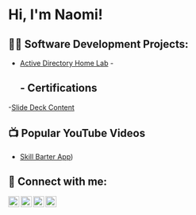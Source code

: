 <h1>Hi, I'm Naomi! </h1>

<h2>👨‍💻 Software Development Projects:</h2>


  - [Active Directory Home Lab](https://github.com/joshmadakor1/Algorithms-Practice)
-<h2> - Certifications</h2>

-[Slide Deck Content](https://docs.google.com/presentation/d/1wa7L-YbUrsqJr74-EiK0vufRk1bOVTMqTXTnbzvGM2c/edit?usp=sharing)
<h2>📺 Popular YouTube Videos</h2>

- [Skill Barter App](https://youtu.be/E3zaYW6E1fQ))


<h2> 🤳 Connect with me:</h2>

[<img align="left" alt="JoshMadakor | YouTube" width="22px" src="https://cdn.jsdelivr.net/npm/simple-icons@v3/icons/youtube.svg" />][youtube]
[<img align="left" alt="JoshMadakor | Twitter" width="22px" src="https://cdn.jsdelivr.net/npm/simple-icons@v3/icons/twitter.svg" />][twitter]
[<img align="left" alt="JoshMadakor | LinkedIn" width="22px" src="https://cdn.jsdelivr.net/npm/simple-icons@v3/icons/linkedin.svg" />][linkedin]
[<img align="left" alt="JoshMadakor | Instagram" width="22px" src="https://cdn.jsdelivr.net/npm/simple-icons@v3/icons/instagram.svg" />][instagram]

[twitter]: https://twitter.com/orjinaomi
[youtube]: https://www.youtube.com/c/orjinaomi
[instagram]: https://www.instagram.com/orjinaomi/
[linkedin]: https://linkedin.com/in/orjinaomi

<!--
**joshmadakor1/joshmadakor1** is a ✨ _special_ ✨ repository because its `README.md` (this file) appears on your GitHub profile.

Here are some ideas to get you started:

- 🔭 I’m currently working on ...
- 🌱 I’m currently learning ...
- 👯 I’m looking to collaborate on ...
- 🤔 I’m looking for help with ...
- 💬 Ask me about ...
- 📫 How to reach me: ...
- 😄 Pronouns: ...
- ⚡ Fun fact: ...
-->
